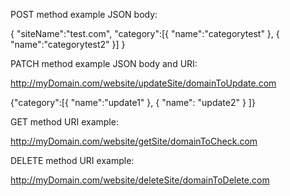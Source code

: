 POST method example JSON body:

{
"siteName":"test.com",
"category":[{
"name":"categorytest"
},
{
"name":"categorytest2"
}]
}

PATCH method example JSON body and URI:

http://myDomain.com/website/updateSite/domainToUpdate.com

{"category":[{
"name":"update1"
},
{
"name": "update2"
}
]}

GET method URI example:

http://myDomain.com/website/getSite/domainToCheck.com

DELETE method URI example:

http://myDomain.com/website/deleteSite/domainToDelete.com
